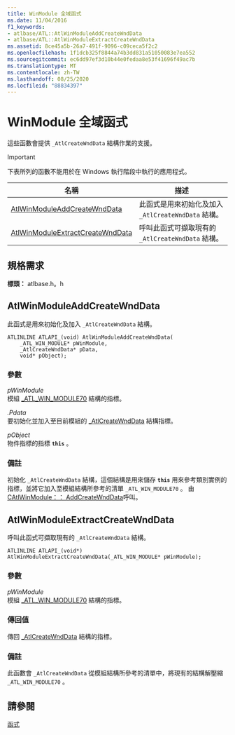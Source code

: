 ```yaml
---
title: WinModule 全域函式
ms.date: 11/04/2016
f1_keywords:
- atlbase/ATL::AtlWinModuleAddCreateWndData
- atlbase/ATL::AtlWinModuleExtractCreateWndData
ms.assetid: 8ce45a5b-26a7-491f-9096-c09ceca5f2c2
ms.openlocfilehash: 1f1dcb325f8844a74b3dd831a51050083e7ea552
ms.sourcegitcommit: ec6dd97ef3d10b44e0fedaa8e53f41696f49ac7b
ms.translationtype: MT
ms.contentlocale: zh-TW
ms.lasthandoff: 08/25/2020
ms.locfileid: "88834397"
---
```

# <a name="winmodule-global-functions"></a>WinModule 全域函式

這些函數會提供 `_AtlCreateWndData` 結構作業的支援。

> [!IMPORTANT]
> 下表所列的函數不能用於在 Windows 執行階段中執行的應用程式。

|名稱|描述|
|-|-|
|[AtlWinModuleAddCreateWndData](#atlwinmoduleaddcreatewnddata)|此函式是用來初始化及加入 `_AtlCreateWndData` 結構。|
|[AtlWinModuleExtractCreateWndData](#atlwinmoduleextractcreatewnddata)|呼叫此函式可擷取現有的 `_AtlCreateWndData` 結構。|

## <a name="requirements"></a>規格需求

**標頭：** atlbase.h。h

## <a name="atlwinmoduleaddcreatewnddata"></a><a name="atlwinmoduleaddcreatewnddata"></a> AtlWinModuleAddCreateWndData

此函式是用來初始化及加入 `_AtlCreateWndData` 結構。

```
ATLINLINE ATLAPI_(void) AtlWinModuleAddCreateWndData(
    _ATL_WIN_MODULE* pWinModule,
    _AtlCreateWndData* pData,
    void* pObject);
```

### <a name="parameters"></a>參數

*pWinModule*<br/>
模組 [_ATL_WIN_MODULE70](../../atl/reference/atl-win-module70-structure.md) 結構的指標。

*.Pdata*<br/>
要初始化並加入至目前模組的 [_AtlCreateWndData](../../atl/reference/atlcreatewnddata-structure.md) 結構指標。

*pObject*<br/>
物件指標的指標 **`this`** 。

### <a name="remarks"></a>備註

初始化 `_AtlCreateWndData` 結構，這個結構是用來儲存 **`this`** 用來參考類別實例的指標，並將它加入至模組結構所參考的清單 `_ATL_WIN_MODULE70` 。 由 [CAtlWinModule：： AddCreateWndData](catlwinmodule-class.md#addcreatewnddata)呼叫。

## <a name="atlwinmoduleextractcreatewnddata"></a><a name="atlwinmoduleextractcreatewnddata"></a> AtlWinModuleExtractCreateWndData

呼叫此函式可擷取現有的 `_AtlCreateWndData` 結構。

```
ATLINLINE ATLAPI_(void*) AtlWinModuleExtractCreateWndData(_ATL_WIN_MODULE* pWinModule);
```

### <a name="parameters"></a>參數

*pWinModule*<br/>
模組 [_ATL_WIN_MODULE70](../../atl/reference/atl-win-module70-structure.md) 結構的指標。

### <a name="return-value"></a>傳回值

傳回 [_AtlCreateWndData](../../atl/reference/atlcreatewnddata-structure.md) 結構的指標。

### <a name="remarks"></a>備註

此函數會 `_AtlCreateWndData` 從模組結構所參考的清單中，將現有的結構解壓縮 `_ATL_WIN_MODULE70` 。

## <a name="see-also"></a>請參閱

[函式](../../atl/reference/atl-functions.md)
